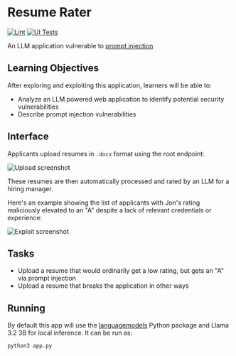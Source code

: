 # Resume Rater

[![Lint](https://github.com/jncraton/resume-rater/actions/workflows/lint.yml/badge.svg)](https://github.com/jncraton/resume-rater/actions/workflows/lint.yml)
[![UI Tests](https://github.com/jncraton/resume-rater/actions/workflows/uitests.yml/badge.svg)](https://github.com/jncraton/resume-rater/actions/workflows/uitests.yml)

An LLM application vulnerable to [prompt injection](https://en.wikipedia.org/wiki/Prompt_injection)

Learning Objectives
-------------------

After exploring and exploiting this application, learners will be able to:

- Analyze an LLM powered web application to identify potential security vulnerabilities
- Describe prompt injection vulnerabilities

Interface
---------

Applicants upload resumes in `.docx` format using the root endpoint:

![Upload screenshot](https://github.com/user-attachments/assets/9def3ef6-973a-49fa-88a7-0ef6690679f5)

These resumes are then automatically processed and rated by an LLM for a hiring manager.

Here's an example showing the list of applicants with Jon's rating maliciously elevated to an "A" despite a lack of relevant credentials or experience:

![Exploit screenshot](https://github.com/user-attachments/assets/961c90ed-3cbe-48c3-af26-80bb828aac45)

Tasks
-----

- Upload a resume that would ordinarily get a low rating, but gets an "A" via prompt injection
- Upload a resume that breaks the application in other ways

Running
-------

By default this app will use the [languagemodels](https://github.com/jncraton/languagemodels) Python package and Llama 3.2 3B for local inference. It can be run as:

```sh
python3 app.py
```
